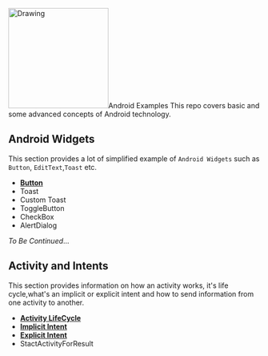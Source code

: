 <img src="https://github.com/fouliex/AndroidExamples/blob/master/Resources/images/AndroidExamplesLogo.jpg" alt="Drawing" style="width: 200px;"/>Android Examples
This repo covers basic and some advanced concepts of Android technology.

## Android Widgets
This section provides  a lot of simplified example of `Android Widgets` such as `Button`, `EditText`,`Toast` etc.
* [**Button**](https://github.com/fouliex/AndroidExamples/tree/master/1.AndroidWidgets/AndroidButton)
* Toast
* Custom Toast
* ToggleButton
* CheckBox
* AlertDialog

 _To Be Continued_...


## Activity and Intents
This section provides information on how an activity works, it's life cycle,what's an implicit or explicit intent and how to send information from one activity to another.
*	[**Activity LifeCycle**](https://github.com/fouliex/AndroidExamples/tree/master/2.AndroidActivityAndIntents/AndroidActivity)
*	[**Implicit Intent**](https://github.com/fouliex/AndroidExamples/tree/master/2.AndroidActivityAndIntents/AndroidIntents)
*	[**Explicit Intent**](https://github.com/fouliex/AndroidExamples/tree/master/2.AndroidActivityAndIntents/AndroidIntents)
* 	StactActivityForResult


